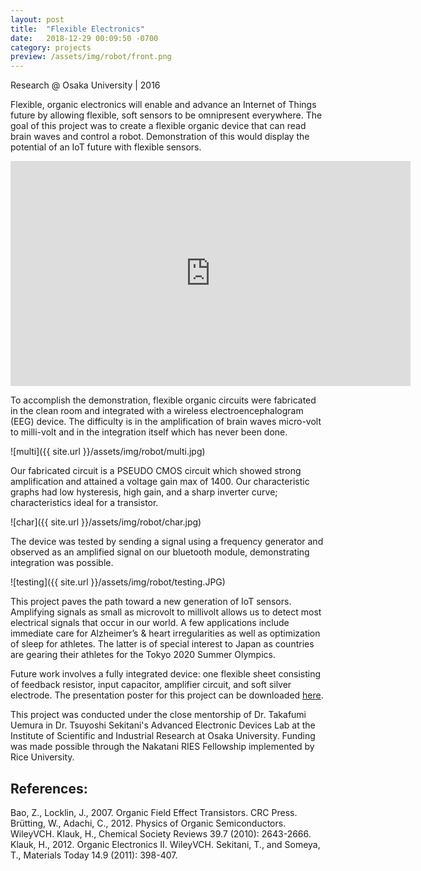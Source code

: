 ```yaml
---
layout: post
title:  "Flexible Electronics"
date:   2018-12-29 00:09:50 -0700
category: projects
preview: /assets/img/robot/front.png
---
```


Research @ Osaka University | 2016

Flexible, organic electronics will enable and advance an Internet of Things future by allowing flexible, soft sensors to be omnipresent everywhere. The goal of this project was to create a flexible organic device that can read brain waves and control a robot. Demonstration of this would display the potential of an IoT future with flexible sensors.

<iframe src="https://player.vimeo.com/video/308928243" width="640" height="360" frameborder="0" webkitallowfullscreen mozallowfullscreen allowfullscreen></iframe> 

To accomplish the demonstration, flexible organic circuits were fabricated in the clean room and integrated with a wireless electroencephalogram (EEG) device. The difficulty is in the amplification of brain waves micro-volt to milli-volt and in the integration itself which has never been done.

![multi]({{ site.url }}/assets/img/robot/multi.jpg)

Our fabricated circuit is a PSEUDO CMOS circuit which showed strong amplification and attained a voltage gain max of 1400. Our characteristic graphs had low hysteresis, high gain, and a sharp inverter curve; characteristics ideal for a transistor.

![char]({{ site.url }}/assets/img/robot/char.jpg)

The device was tested by sending a signal using a frequency generator and observed as an amplified signal on our bluetooth module, demonstrating integration was possible. 

![testing]({{ site.url }}/assets/img/robot/testing.JPG)

This project paves the path toward a new generation of IoT sensors. Amplifying signals as small as microvolt to millivolt allows us to detect most electrical signals that occur in our world. A few applications include immediate care for Alzheimer’s & heart irregularities as well as optimization of sleep for athletes. The latter is of special interest to Japan as countries are gearing their athletes for the Tokyo 2020 Summer Olympics.

Future work involves a fully integrated device: one flexible sheet consisting of feedback resistor, input capacitor, amplifier circuit, and soft silver electrode. The presentation poster for this project can be downloaded [here](https://cpb-us-e1.wpmucdn.com/blogs.rice.edu/dist/8/5781/files/2016/08/2016_Swen-Donald_Final-Abstract_Poster-16p81mu.pdf).

This project was conducted under the close mentorship of Dr. Takafumi Uemura in Dr. Tsuyoshi Sekitani's Advanced Electronic Devices Lab at the Institute of Scientific and Industrial Research at Osaka University. Funding was made possible through the Nakatani RIES Fellowship implemented by Rice University.

## References:
Bao, Z., Locklin, J., 2007. Organic Field Effect Transistors. CRC Press. 
Brütting, W., Adachi, C., 2012. Physics of Organic Semiconductors. WileyVCH. 
Klauk, H., Chemical Society Reviews 39.7 (2010): 2643-2666. 
Klauk, H., 2012. Organic Electronics II. WileyVCH. 
Sekitani, T., and Someya, T., Materials Today 14.9 (2011): 398-407.

